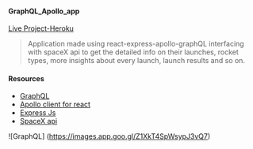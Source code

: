 #### GraphQL_Apollo_app

[Live Project-Heroku](https://spacexapp-apollo-graphql.herokuapp.com/)
> Application made using react-express-apollo-graphQL interfacing with spaceX api to get the detailed info on their launches, rocket types, more insights about every launch, launch results and so on.

#### Resources

* [GraphQL](https://graphql.org/)
* [Apollo client for react](https://www.apollographql.com/docs/react/)
* [Express Js](https://expressjs.com/)
* [SpaceX api](https://docs.spacexdata.com/?version=latest)

![GraphQL]
(https://images.app.goo.gl/Z1XkT4SpWsypJ3vQ7)
